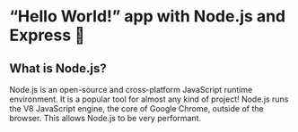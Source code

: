# “Hello World!” app with Node.js and Express :rocket:

## What is Node.js?

Node.js is an open-source and cross-platform JavaScript runtime environment. It is a popular tool for almost any kind of project!
Node.js runs the V8 JavaScript engine, the core of Google Chrome, outside of the browser. This allows Node.js to be very performant.
